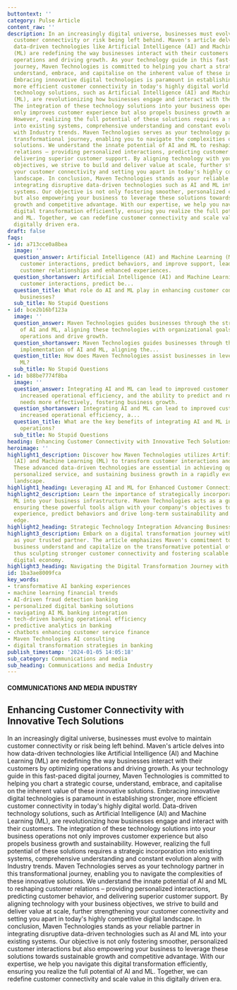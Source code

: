 ```yaml
---
buttontext: ''
category: Pulse Article
content_raw: ''
description: In an increasingly digital universe, businesses must evolve to maintain
  customer connectivity or risk being left behind. Maven's article delves into how
  data-driven technologies like Artificial Intelligence (AI) and Machine Learning
  (ML) are redefining the way businesses interact with their customers by optimizing
  operations and driving growth. As your technology guide in this fast-paced digital
  journey, Maven Technologies is committed to helping you chart a strategic course,
  understand, embrace, and capitalise on the inherent value of these innovative solutions.
  Embracing innovative digital technologies is paramount in establishing stronger,
  more efficient customer connectivity in today's highly digital world. Data-driven
  technology solutions, such as Artificial Intelligence (AI) and Machine Learning
  (ML), are revolutionizing how businesses engage and interact with their customers.
  The integration of these technology solutions into your business operations not
  only improves customer experience but also propels business growth and sustainability.
  However, realizing the full potential of these solutions requires a strategic incorporation
  into existing systems, comprehensive understanding and constant evolution along
  with Industry trends. Maven Technologies serves as your technology partner in this
  transformational journey, enabling you to navigate the complexities of these innovative
  solutions. We understand the innate potential of AI and ML to reshaping customer
  relations – providing personalized interactions, predicting customer behavior, and
  delivering superior customer support. By aligning technology with your business
  objectives, we strive to build and deliver value at scale, further strengthening
  your customer connectivity and setting you apart in today's highly competitive digital
  landscape. In conclusion, Maven Technologies stands as your reliable partner in
  integrating disruptive data-driven technologies such as AI and ML into your existing
  systems. Our objective is not only fostering smoother, personalized customer interactions
  but also empowering your business to leverage these solutions towards sustainable
  growth and competitive advantage. With our expertise, we help you navigate this
  digital transformation efficiently, ensuring you realize the full potential of AI
  and ML. Together, we can redefine customer connectivity and scale value in this
  digitally driven era.
draft: false
faqs:
- id: a713cce0a8bea
  image: ''
  question_answer: Artificial Intelligence (AI) and Machine Learning (ML) personalize
    customer interactions, predict behaviors, and improve support, leading to stronger
    customer relationships and enhanced experiences.
  question_shortanswer: Artificial Intelligence (AI) and Machine Learning (ML) personalize
    customer interactions, predict be...
  question_title: What role do AI and ML play in enhancing customer connectivity for
    businesses?
  sub_title: No Stupid Questions
- id: bce2b16bf123a
  image: ''
  question_answer: Maven Technologies guides businesses through the strategic implementation
    of AI and ML, aligning these technologies with organizational goals to enhance
    operations and drive growth.
  question_shortanswer: Maven Technologies guides businesses through the strategic
    implementation of AI and ML, aligning the...
  question_title: How does Maven Technologies assist businesses in leveraging AI and
    ML?
  sub_title: No Stupid Questions
- id: b88be7774f8ba
  image: ''
  question_answer: Integrating AI and ML can lead to improved customer experiences,
    increased operational efficiency, and the ability to predict and respond to customer
    needs more effectively, fostering business growth.
  question_shortanswer: Integrating AI and ML can lead to improved customer experiences,
    increased operational efficiency, a...
  question_title: What are the key benefits of integrating AI and ML into business
    operations?
  sub_title: No Stupid Questions
heading: Enhancing Customer Connectivity with Innovative Tech Solutions
heroimage: ''
highlight1_description: Discover how Maven Technologies utilizes Artificial Intelligence
  (AI) and Machine Learning (ML) to transform customer interactions and relationships.
  These advanced data-driven technologies are essential in achieving optimized operations,
  personalized service, and sustaining business growth in a rapidly evolving digital
  landscape.
highlight1_heading: Leveraging AI and ML for Enhanced Customer Connectivity
highlight2_description: Learn the importance of strategically incorporating AI and
  ML into your business infrastructure. Maven Technologies acts as a guiding force,
  ensuring these powerful tools align with your company's objectives to enhance customer
  experience, predict behaviors and drive long-term sustainability and competitive
  edge.
highlight2_heading: Strategic Technology Integration Advancing Business Growth
highlight3_description: Embark on a digital transformation journey with Maven Technologies
  as your trusted partner. The article emphasizes Maven's commitment to helping your
  business understand and capitalize on the transformative potential of AI and ML,
  thus sculpting stronger customer connectivity and fostering scalable value in today's
  digital economy.
highlight3_heading: Navigating the Digital Transformation Journey with Maven Technologies
id: 1ba3ae8009fca
key_words:
- transformative AI banking experiences
- machine learning financial trends
- AI-driven fraud detection banking
- personalized digital banking solutions
- navigating AI ML banking integration
- tech-driven banking operational efficiency
- predictive analytics in banking
- chatbots enhancing customer service finance
- Maven Technologies AI consulting
- digital transformation strategies in banking
publish_timestamp: '2024-01-05 14:05:18'
sub_category: Communications and media
sub_heading: Communications and media Industry
---
```


#### COMMUNICATIONS AND MEDIA INDUSTRY
## Enhancing Customer Connectivity with Innovative Tech Solutions
In an increasingly digital universe, businesses must evolve to maintain customer connectivity or risk being left behind. Maven's article delves into how data-driven technologies like Artificial Intelligence (AI) and Machine Learning (ML) are redefining the way businesses interact with their customers by optimizing operations and driving growth. As your technology guide in this fast-paced digital journey, Maven Technologies is committed to helping you chart a strategic course, understand, embrace, and capitalise on the inherent value of these innovative solutions. Embracing innovative digital technologies is paramount in establishing stronger, more efficient customer connectivity in today's highly digital world. Data-driven technology solutions, such as Artificial Intelligence (AI) and Machine Learning (ML), are revolutionizing how businesses engage and interact with their customers. The integration of these technology solutions into your business operations not only improves customer experience but also propels business growth and sustainability. However, realizing the full potential of these solutions requires a strategic incorporation into existing systems, comprehensive understanding and constant evolution along with Industry trends. Maven Technologies serves as your technology partner in this transformational journey, enabling you to navigate the complexities of these innovative solutions. We understand the innate potential of AI and ML to reshaping customer relations – providing personalized interactions, predicting customer behavior, and delivering superior customer support. By aligning technology with your business objectives, we strive to build and deliver value at scale, further strengthening your customer connectivity and setting you apart in today's highly competitive digital landscape. In conclusion, Maven Technologies stands as your reliable partner in integrating disruptive data-driven technologies such as AI and ML into your existing systems. Our objective is not only fostering smoother, personalized customer interactions but also empowering your business to leverage these solutions towards sustainable growth and competitive advantage. With our expertise, we help you navigate this digital transformation efficiently, ensuring you realize the full potential of AI and ML. Together, we can redefine customer connectivity and scale value in this digitally driven era.